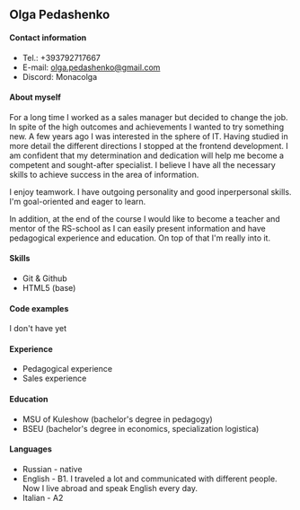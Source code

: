 ## Olga Pedashenko

#### Contact information

- Tel.: +393792717667
- E-mail: olga.pedashenko@gmail.com
- Discord: Monacolga

#### About myself

For a long time I worked as a sales manager but decided to change the job. In spite of the high outcomes and achievements I wanted to try something new. A few years ago I was interested in the sphere of IT. Having studied in more detail the different directions I stopped at the frontend development. I am confident that my determination and dedication will help me become a competent and sought-after specialist. I believe I have all the necessary skills to achieve success in the area of information.

I enjoy teamwork. I have outgoing personality and good inperpersonal skills. I'm goal-oriented and eager to learn.

In addition, at the end of the course I would like to become a teacher and mentor of the RS-school as I can easily present information and have pedagogical experience and education. On top of that I'm really into it.

#### Skills

- Git & Github
- HTML5 (base)

#### Code examples

I don't have yet

#### Experience

- Pedagogical experience
- Sales experience

#### Education

- MSU of Kuleshow (bachelor's degree in pedagogy)
- BSEU (bachelor's degree in economics, specialization logistica)

#### Languages

- Russian - native
- English - B1. I traveled a lot and communicated with different people. Now I live abroad and speak English every day.
- Italian - A2

